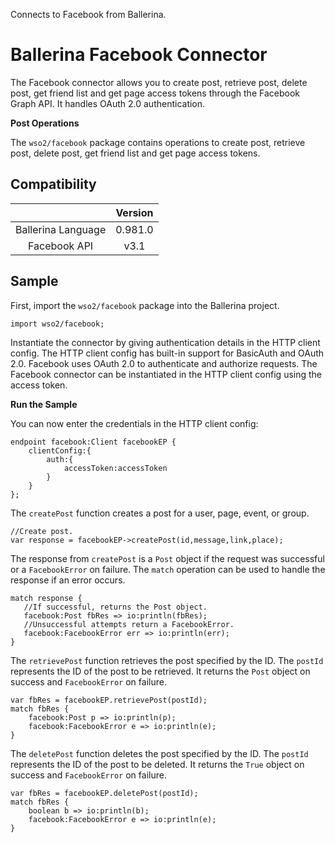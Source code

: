 Connects to Facebook from Ballerina.

# Ballerina Facebook Connector

The Facebook connector allows you to create post, retrieve post, delete post, get friend list and get page access tokens through the Facebook Graph API. It handles OAuth 2.0 authentication.

**Post Operations**

The `wso2/facebook` package contains operations to create post, retrieve post, delete post, get friend list and get page access tokens.

## Compatibility

|                                 |       Version                  |
|  :---------------------------:  |  :---------------------------: |
|  Ballerina Language             |   0.981.0                      |
|  Facebook API                   |   v3.1                        |

## Sample

First, import the `wso2/facebook` package into the Ballerina project.

```ballerina
import wso2/facebook;
```

Instantiate the connector by giving authentication details in the HTTP client config. The HTTP client config has built-in support for BasicAuth and OAuth 2.0. Facebook uses OAuth 2.0 to authenticate and authorize requests. The Facebook connector can be instantiated in the HTTP client config using the access token.


**Run the Sample**

You can now enter the credentials in the HTTP client config:
```ballerina
endpoint facebook:Client facebookEP {
    clientConfig:{
        auth:{
            accessToken:accessToken
        }
    }
};
```

The `createPost` function creates a post for a user, page, event, or group.
```ballerina
//Create post.
var response = facebookEP->createPost(id,message,link,place);
```

The response from `createPost` is a `Post` object if the request was successful or a `FacebookError` on failure. The `match` operation can be used to handle the response if an error occurs.
```ballerina
match response {
   //If successful, returns the Post object.
   facebook:Post fbRes => io:println(fbRes);
   //Unsuccessful attempts return a FacebookError.
   facebook:FacebookError err => io:println(err);
}
```

The `retrievePost` function retrieves the post specified by the ID. The `postId` represents the ID of the post to be retrieved. It returns the `Post` object on success and `FacebookError` on failure.
```ballerina
var fbRes = facebookEP.retrievePost(postId);
match fbRes {
    facebook:Post p => io:println(p);
    facebook:FacebookError e => io:println(e);
}
```

The `deletePost` function deletes the post specified by the ID. The `postId` represents the ID of the post to be deleted. It returns the `True` object on success and `FacebookError` on failure.
```ballerina
var fbRes = facebookEP.deletePost(postId);
match fbRes {
    boolean b => io:println(b);
    facebook:FacebookError e => io:println(e);
}
```
